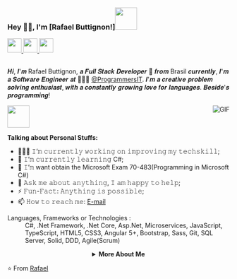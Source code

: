 ### Hey 👋🏽, I'm [Rafael Buttignon!]<img src="https://media.giphy.com/media/mGcNjsfWAjY5AEZNw6/giphy.gif" width="50">

<a href="https://www.linkedin.com/in/rafael-augusto-buttignon-6b120a171/" target="_blank"></a>
         <a href="https://www.linkedin.com/in/rafael-augusto-buttignon-6b120a171/">
         <img src="https://github.com/gauravghongde/social-icons/blob/master/PNG/Black/LinkedIN_black.png" width="32" height="32"/>
         </a>
         <a href="https://www.instagram.com/rafaaugustt/">
         <img src="https://github.com/gauravghongde/social-icons/blob/master/PNG/Black/Instagram_black.png" width="32" height="32"/>
         </a>
         <a href="mailto:rafaaugustocontato@gmail.com">
         <img src="https://github.com/gauravghongde/social-icons/blob/master/PNG/Black/Gmail_black.png" width="32" height="32"/>
         </a>
<br />
<br />

𝑯𝒊, 𝑰'𝒎 Rafael Buttignon, 𝒂 𝑭𝒖𝒍𝒍 𝑺𝒕𝒂𝒄𝒌 𝑫𝒆𝒗𝒆𝒍𝒐𝒑𝒆𝒓 🚀 𝒇𝒓𝒐𝒎 Brasil 𝒄𝒖𝒓𝒓𝒆𝒏𝒕𝒍𝒚, 𝑰'𝒎 𝒂 𝑺𝒐𝒇𝒕𝒘𝒂𝒓𝒆 𝑬𝒏𝒈𝒊𝒏𝒆𝒆𝒓 𝒂𝒕 🙍🏽‍♂️ [@ProgrammersIT](https://www.programmers.com.br). 𝑰'𝒎 𝒂 𝒄𝒓𝒆𝒂𝒕𝒊𝒗𝒆 𝒑𝒓𝒐𝒃𝒍𝒆𝒎 𝒔𝒐𝒍𝒗𝒊𝒏𝒈 𝒆𝒏𝒕𝒉𝒖𝒔𝒊𝒂𝒔𝒕, 𝒘𝒊𝒕𝒉 𝒂 𝒄𝒐𝒏𝒔𝒕𝒂𝒏𝒕𝒍𝒚 𝒈𝒓𝒐𝒘𝒊𝒏𝒈 𝒍𝒐𝒗𝒆 𝒇𝒐𝒓 𝒍𝒂𝒏𝒈𝒖𝒂𝒈𝒆𝒔. 𝑩𝒆𝒔𝒊𝒅𝒆'𝒔 𝒑𝒓𝒐𝒈𝒓𝒂𝒎𝒎𝒊𝒏𝒈!

<img src="https://media.giphy.com/media/VgCDAzcKvsR6OM0uWg/giphy.gif" width="50">

  <img align="right" alt="GIF" src="https://i.pinimg.com/originals/e4/26/70/e426702edf874b181aced1e2fa5c6cde.gif" />
  
**Talking about Personal Stuffs:**

- 👨🏽‍💻 𝙸’𝚖 𝚌𝚞𝚛𝚛𝚎𝚗𝚝𝚕𝚢 𝚠𝚘𝚛𝚔𝚒𝚗𝚐 𝚘𝚗 𝚒𝚖𝚙𝚛𝚘𝚟𝚒𝚗𝚐 𝚖𝚢 𝚝𝚎𝚌𝚑𝚜𝚔𝚒𝚕𝚕;
- 🌱 𝙸’𝚖 𝚌𝚞𝚛𝚛𝚎𝚗𝚝𝚕𝚢 𝚕𝚎𝚊𝚛𝚗𝚒𝚗𝚐 C#; 
- 👯 𝙸’𝚖 want obtain the Microsoft Exam 
      70-483(Programming in Microsoft C#)
- 💬 𝙰𝚜𝚔 𝚖𝚎 𝚊𝚋𝚘𝚞𝚝 𝚊𝚗𝚢𝚝𝚑𝚒𝚗𝚐, 𝙸 𝚊𝚖 𝚑𝚊𝚙𝚙𝚢 𝚝𝚘 𝚑𝚎𝚕𝚙;
- ⚡️ 𝙵𝚞𝚗-𝙵𝚊𝚌𝚝: 𝙰𝚗𝚢𝚝𝚑𝚒𝚗𝚐 𝚒𝚜 𝚙𝚘𝚜𝚜𝚒𝚋𝚕𝚎;
- 📫 𝙷𝚘𝚠 𝚝𝚘 𝚛𝚎𝚊𝚌𝚑 𝚖𝚎: [E-mail](mailto:rafaaugustocontato@gmail.com)

<html>
      <dl>
         <dt>Languages, Frameworks or Technologies :</dt>
         <dd>C#, .Net Framework, .Net Core, Asp.Net, Microservices,
                  JavaScript, TypeScript, HTML5, CSS3, 
                  Angular 5+, Bootstrap, Sass, Git,
                  SQL Server, Solid, DDD, Agile(Scrum)
         </dd>
      </dl>
      <details align="center">
         <summary><b>More About Me</b><br></summary>
         <div>
            <div>
               <b>
                  <h3>My Stats</h3>
                  <a href="https://github.com/rafael-buttignon/github-readme-stats/actions">
                  <img alt="gauravghongde's github stats" src="https://github-readme-stats-gaurav.vercel.app/api?username=rafael-buttignon&show_icons=true&title_color=4078c0&icon_color=6cc644&text_color=333&bg_color=f5f5f5"/>
                  </a>
               </b>
            </div>
            <div>
               <b>
                  <h3>My Spotify</h3>
                  <a href="https://now-playing-profile.rafael-buttignon.vercel.app/now-playing?open">
                  <img alt="Now playing Spotify" src="https://spotify-now-playing.vercel.app/api/spotify-now-playing"/>
                  </a>
               </b>
            </div>
         </div>
      </details>
   </body>
</html>




⭐️ From [Rafael](https://github.com/rafael-buttignon)
